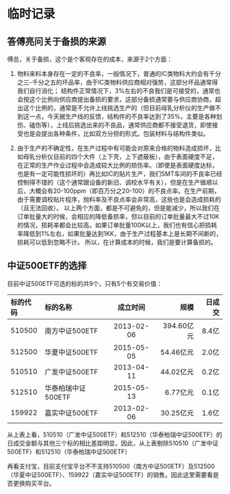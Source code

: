 # 临时记录

## 答傅亮问关于备损的来源

傅总，关于备损，这个是个客观存在的成本，来源于2个方面：

1. 物料来料本身存在一定的不良率，一般情况下，普通的IC类物料大约会有千分之三-千分之五的坏品率，由于IC类物料供应商相对强势，这部分坏品通常得我们自行消化；
结构件正常情况下，3%左右的不良我们是可接受的，通常也会按这个比例向供应商提出备损的要求，这部分备损通常要与供应商协商，超出这个比例的，通常是不允许上线挑选生产的（但目前母乳分析仪的生产做不到这一点，今天据生产线的反馈，结构件的不良率达到了35%，主要是各种划伤、磕伤等），上线后挑选出来的不良品，通常供应商都不接受退货，即使接受也是会提出各种条件，比如双方分担的形式。包装材料与结构件类似。

2. 由于生产的不确定性，在生产过程中有可能会对原来合格的物料造成损坏，比如母乳分析仪目前的四个大件（上下壳，上下遮蔽板），由于表面硬度不足，在正常的生产作业过程中会造成较大比例的损伤率。（即使是表面硬度达标，也是有一定可能性损坏的）再比如IC的贴片生产，我们SMT车间的不良率已经控制得不错的（这个通常跟设备的新旧、调校水平有关），但是在生产做顺以后，大概会有20-100ppm（即百万分之20-100）的不良点率。在生产前期，由于需要调校贴片程序，抛料率及不良点率会非常高，这些也是会造成损耗的（且无法回收）。
以上两个方面，都是不可避免的，但是能减少，所以我们在订单批量大的时候，会相应的降低备损率，但以目前的订单批量最大不过10K的情况，损耗率都会比较高。如果订单批量100K以上，我们也有信心把损耗率降低到1%左右，如果批量达到1KK，由于生产过程基本上是长期不间断的，损耗可以低到忽略不计。
所以，在计算成本的时候，我们是要计算备损的。

## 中证500ETF的选择

目前中证500ETF可选的标的共9个，只有5个有交易价值：

标的代码 | 标的名称 | 成立时间 | 规模 | 日成交
 :- | :- | :-: | -: | -:
510500 | 南方中证500ETF | 2013-02-06 | 394.60亿元 | 8.4亿
512500 | 华夏中证500ETF | 2015-05-05 |  54.46亿元 | 2.0亿
510510 | 广发中证500ETF | 2013-04-11 | 44.02亿元 | 0.2亿
512510 | 华泰柏瑞中证500ETF | 2015-05-13 | 6.77亿元 | 0.1亿
159922 | 嘉实中证500ETF | 2013-02-06 | 30.25亿元 | 1.6亿

从上表上看，510510（广发中证500ETF）和512510（华泰柏瑞中证500ETF）的日成交金额与其他三个标的相比差距明显，因此，从上表剔除510510（广发中证500ETF）和512510（华泰柏瑞中证500ETF）

再看支付宝，目前支付宝平台不不支持510500（南方中证500ETF）及512500（华夏中证500ETF）、159922（嘉实中证500ETF）的销售。因此这里需要看是否更换购买平台。

## 